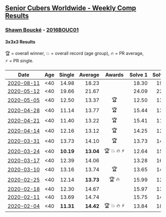 <style>table {white-space: nowrap;}</style>

## [Senior Cubers Worldwide - Weekly Comp Results](/scw-comp/results/)
### [Shawn Boucké](README.md) - [2016BOUC01](https://www.worldcubeassociation.org/persons/2016BOUC01?event=333)
#### 3x3x3 Results

<span style="white-space: nowrap;">🏆 = overall winner</span>, <span style="white-space: nowrap;">💥 = overall record (age group)</span>, <span style="white-space: nowrap;">🔥 = PR average</span>, <span style="white-space: nowrap;">⚡ = PR single</span>.

| Date | Age | Single | Average | Awards | Solve 1 | Solve 2 | Solve 3 | Solve 4 | Solve 5 | Video |
| :--: | :--: | --: | --: | :--: | --: | --: | --: | --: | --: | :-- |
| [2020-08-11](../../results/2020-08-11/333.md) | <40 | 14.98 | 18.23 |  | 18.30 | 19.11 | 17.38 | 14.98 | 19.00 | [Desktop](https://www.facebook.com/events/338631130511019/permalink/341281603579305) / [Mobile](https://m.facebook.com/events/338631130511019?view=permalink&id=341281603579305) |
| [2020-05-12](../../results/2020-05-12/333.md) | <40 | 19.66 | 21.67 |  | 24.09 | 22.94 | 19.66 | 21.86 | 20.21 | [Desktop](https://www.facebook.com/events/546188069600739/permalink/546500692902810) / [Mobile](https://m.facebook.com/events/546188069600739?view=permalink&id=546500692902810) |
| [2020-05-05](../../results/2020-05-05/333.md) | <40 | 12.50 | 13.37 | 🏆 | 12.50 | 13.98 | 15.86 | 13.22 | 12.92 | [Desktop](https://www.facebook.com/events/3313106775587396/permalink/3314269408804466) / [Mobile](https://m.facebook.com/events/3313106775587396?view=permalink&id=3314269408804466) |
| [2020-04-28](../../results/2020-04-28/333.md) | <40 | 11.14 | 13.77 | 🏆 | 15.44 | 13.77 | 17.58 | 11.14 | 12.10 | [Desktop](https://www.facebook.com/events/535188653858103/permalink/535472060496429) / [Mobile](https://m.facebook.com/events/535188653858103?view=permalink&id=535472060496429) |
| [2020-04-21](../../results/2020-04-21/333.md) | <40 | 11.40 | 13.22 | 🏆 | 15.41 | 11.77 | 12.79 | 11.40 | 15.10 | [Desktop](https://www.facebook.com/ShawnBoucke/videos/3240886285923132) / [Mobile](https://m.facebook.com/ShawnBoucke/videos/3240886285923132) |
| [2020-04-14](../../results/2020-04-14/333.md) | <40 | 12.16 | 13.12 | 🏆 | 14.25 | 12.56 | 12.16 | 14.02 | 12.79 | [Desktop](https://www.facebook.com/ShawnBoucke/videos/3212352282109866) / [Mobile](https://m.facebook.com/ShawnBoucke/videos/3212352282109866) |
| [2020-03-31](../../results/2020-03-31/333.md) | <40 | 13.73 | 14.10 | 🏆 | 13.73 | 14.68 | 13.95 | 13.94 | 14.40 | [Desktop](https://www.facebook.com/events/207898257161923/permalink/210459220239160) / [Mobile](https://m.facebook.com/events/207898257161923?view=permalink&id=210459220239160) |
| [2020-03-24](../../results/2020-03-24/333.md) | <40 | **10.19** | **13.04** | 🏆 💥 🔥 ⚡ | 12.64 | 15.56 | 14.46 | 12.03 | **10.19** | [Desktop](https://www.facebook.com/events/524456301543611/permalink/525838088072099) / [Mobile](https://m.facebook.com/events/524456301543611?view=permalink&id=525838088072099) |
| [2020-03-17](../../results/2020-03-17/333.md) | <40 | 12.39 | 14.06 |  | 13.28 | 16.91 | 15.63 | 12.39 | 13.28 | [Desktop](https://www.facebook.com/events/280686576235146/permalink/281699199467217) / [Mobile](https://m.facebook.com/events/280686576235146?view=permalink&id=281699199467217) |
| [2020-03-10](../../results/2020-03-10/333.md) | <40 | 13.16 | 13.74 | 🏆 | 13.65 | 14.33 | 13.16 | 14.82 | 13.23 | [Desktop](https://www.facebook.com/events/164742401163863/permalink/164912484480188) / [Mobile](https://m.facebook.com/events/164742401163863?view=permalink&id=164912484480188) |
| [2020-02-25](../../results/2020-02-25/333.md) | <40 | 12.14 | **13.73** | 🏆 🔥 | 15.99 | 12.14 | 12.51 | DNF | 12.68 | [Desktop](https://www.facebook.com/events/196320811461109/permalink/197027598057097) / [Mobile](https://m.facebook.com/events/196320811461109?view=permalink&id=197027598057097) |
| [2020-02-18](../../results/2020-02-18/333.md) | <40 | 12.30 | 14.67 |  | 15.97 | 13.10 | 12.30 | 14.93 | 16.33 | [Desktop](https://www.facebook.com/events/2558750947697073/permalink/2559346840970817) / [Mobile](https://m.facebook.com/events/2558750947697073?view=permalink&id=2559346840970817) |
| [2020-02-11](../../results/2020-02-11/333.md) | <40 | 13.69 | 14.74 |  | 15.75 | 14.38 | 18.07 | 14.10 | 13.69 | [Desktop](https://www.facebook.com/events/616423959107229/permalink/617279555688336) / [Mobile](https://m.facebook.com/events/616423959107229?view=permalink&id=617279555688336) |
| [2020-02-04](../../results/2020-02-04/333.md) | <40 | **11.31** | **14.42** | 🏆 💥 🔥 ⚡ | 13.84 | 18.31 | 15.38 | 14.03 | **11.31** | [Desktop](https://www.facebook.com/ShawnBoucke/videos/3054435071234922) / [Mobile](https://m.facebook.com/ShawnBoucke/videos/3054435071234922) |


<!-- Global site tag (gtag.js) - Google Analytics -->
<script async src="https://www.googletagmanager.com/gtag/js?id=UA-86348435-3"></script>
<script>window.dataLayer = window.dataLayer || []; function gtag() {dataLayer.push(arguments);} gtag('js', new Date()); gtag('config', 'UA-86348435-3');</script>
